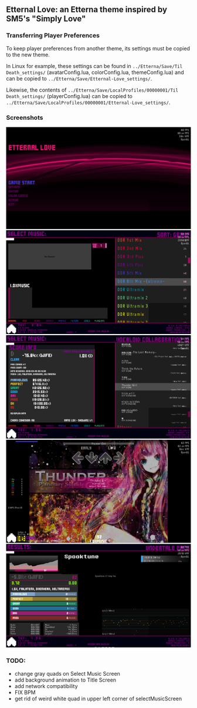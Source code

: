 ## Etternal Love: an Etterna theme inspired by SM5's "Simply Love"

### Transferring Player Preferences

To keep player preferences from another theme, its settings must be copied to the new theme.

In Linux for example, these settings can be found in  `../Etterna/Save/Til Death_settings/` (avatarConfig.lua, colorConfig.lua, themeConfig.lua) and can be copied to `../Etterna/Save/Etternal-Love_settings/`. 

Likewise, the contents of `../Etterna/Save/LocalProfiles/00000001/Til Death_settings/` (playerConfig.lua) can be copied to `../Etterna/Save/LocalProfiles/00000001/Etternal-Love_settings/`. 

### Screenshots 
![](Graphics/assets/screenshots/screen0.png)
![](Graphics/assets/screenshots/screen1.png)
![](Graphics/assets/screenshots/screen2.png)
![](Graphics/assets/screenshots/screen3.png) 
![](Graphics/assets/screenshots/screen4.png) 

### TODO:
* change gray quads on Select Music Screen
* add background animation to Title Screen
* add network compatibility
* FIX BPM
* get rid of weird white quad in upper left corner of selectMusicScreen

